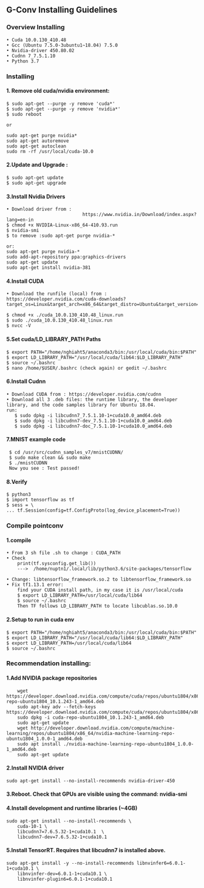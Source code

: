 ## G-Conv Installing Guidelines

### Overview Installing

    • Cuda 10.0.130_410.48
    • Gcc (Ubuntu 7.5.0-3ubuntu1~18.04) 7.5.0
    • Nvidia-driver 450.80.02
    • Cudnn 7_7.5.1.10
    • Python 3.7


### Installing

#### 1. Remove old cuda/nvidia environment:
    $ sudo apt-get --purge -y remove 'cuda*'
    $ sudo apt-get --purge -y remove 'nvidia*'
    $ sudo reboot

	or

	sudo apt-get purge nvidia*
	sudo apt-get autoremove
	sudo apt-get autoclean
	sudo rm -rf /usr/local/cuda-10.0

#### 2.Update and Upgrade :
    $ sudo apt-get update
    $ sudo apt-get upgrade


#### 3.Install Nvidia Drivers
    • Download driver from :
                                https://www.nvidia.in/Download/index.aspx?lang=en-in
    $ chmod +x NVIDIA-Linux-x86_64-410.93.run
    $ nvidia-smi
    $ to remove :sudo apt-get purge nvidia-*

	or:
	sudo apt-get purge nvidia-*
	sudo add-apt-repository ppa:graphics-drivers
	sudo apt-get update
	sudo apt-get install nvidia-381


#### 4.Install CUDA
    • Download the runfile (local) from : https://developer.nvidia.com/cuda-downloads?target_os=Linux&target_arch=x86_64&target_distro=Ubuntu&target_version=1710&target_type=runfilelocal

    $ chmod +x ./cuda_10.0.130_410.48_linux.run
    $ sudo ./cuda_10.0.130_410.48_linux.run
    $ nvcc -V


#### 5.Set cuda/LD_LIBRARY_PATH Paths
    $ export PATH="/home/nghiaht5/anaconda3/bin:/usr/local/cuda/bin:$PATH"
    $ export LD_LIBRARY_PATH="/usr/local/cuda/lib64:$LD_LIBRARY_PATH"
    $ source ~/.bashrc
    $ nano /home/$USER/.bashrc (check again) or gedit ~/.bashrc

#### 6.Install Cudnn
    • Download CUDA from : https://developer.nvidia.com/cudnn
    • Download all 3 .deb files: the runtime library, the developer library, and the code samples library for Ubuntu 18.04.
    run:
       $ sudo dpkg -i libcudnn7_7.5.1.10-1+cuda10.0_amd64.deb
       $ sudo dpkg -i libcudnn7-dev_7.5.1.10-1+cuda10.0_amd64.deb
       $ sudo dpkg -i libcudnn7-doc_7.5.1.10-1+cuda10.0_amd64.deb

#### 7.MNIST example code
     $ cd /usr/src/cudnn_samples_v7/mnistCUDNN/
     $ sudo make clean && sudo make
     $ ./mnistCUDNN
     Now you see : Test passed!

#### 8.Verify
    $ python3
    $ import tensorflow as tf
    $ sess = \
    ... tf.Session(config=tf.ConfigProto(log_device_placement=True))


### Compile pointconv
#### 1.compile
    • From 3 sh file .sh to change : CUDA_PATH
    • Check
        print(tf.sysconfig.get_lib())
        --->  /home/nuptn1/.local/lib/python3.6/site-packages/tensorflow

    • Change: libtensorflow_framework.so.2 to libtensorflow_framework.so
    • Fix tf1.13.1 error:
        find your CUDA install path, in my case it is /usr/local/cuda
        $ export LD_LIBRARY_PATH=/usr/local/cuda/lib64
        $ source ~/.bashrc
        Then TF follows LD_LIBRARY_PATH to locate libcublas.so.10.0
        
#### 2.Setup to run in cuda env
    $ export PATH="/home/nghiaht5/anaconda3/bin:/usr/local/cuda/bin:$PATH"
    $ export LD_LIBRARY_PATH="/usr/local/cuda/lib64:$LD_LIBRARY_PATH"
    $ export LD_LIBRARY_PATH=/usr/local/cuda/lib64
    $ source ~/.bashrc
    
    
### Recommendation installing:
#### 1.Add NVIDIA package repositories
        wget https://developer.download.nvidia.com/compute/cuda/repos/ubuntu1804/x86_64/cuda-repo-ubuntu1804_10.1.243-1_amd64.deb
        sudo apt-key adv --fetch-keys https://developer.download.nvidia.com/compute/cuda/repos/ubuntu1804/x86_64/7fa2af80.pub
        sudo dpkg -i cuda-repo-ubuntu1804_10.1.243-1_amd64.deb
        sudo apt-get update
        wget http://developer.download.nvidia.com/compute/machine-learning/repos/ubuntu1804/x86_64/nvidia-machine-learning-repo-ubuntu1804_1.0.0-1_amd64.deb
        sudo apt install ./nvidia-machine-learning-repo-ubuntu1804_1.0.0-1_amd64.deb
        sudo apt-get update

#### 2.Install NVIDIA driver
    sudo apt-get install --no-install-recommends nvidia-driver-450
#### 3.Reboot. Check that GPUs are visible using the command: nvidia-smi

#### 4.Install development and runtime libraries (~4GB)
    sudo apt-get install --no-install-recommends \
        cuda-10-1 \
        libcudnn7=7.6.5.32-1+cuda10.1  \
        libcudnn7-dev=7.6.5.32-1+cuda10.1


#### 5.Install TensorRT. Requires that libcudnn7 is installed above.
    sudo apt-get install -y --no-install-recommends libnvinfer6=6.0.1-1+cuda10.1 \
        libnvinfer-dev=6.0.1-1+cuda10.1 \
        libnvinfer-plugin6=6.0.1-1+cuda10.1

